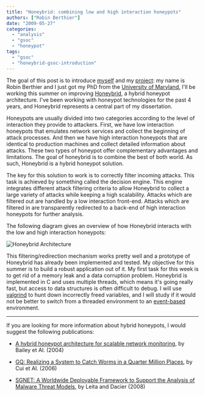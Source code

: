 ```yaml
---
title: "Honeybrid: combining low and high interaction honeypots"
authors: ["Robin Berthier"]
date: "2009-05-27"
categories: 
  - "analysis"
  - "gsoc"
  - "honeypot"
tags: 
  - "gsoc"
  - "honeybrid-gsoc-introduction"
---
```


The goal of this post is to introduce [myself](http://www.enre.umd.edu/~robinb/) and my [project](/gsoc/project6): my name is Robin Berthier and I just got my PhD from the [University of Maryland.](http://www.umd.edu) I'll be working this summer on improving [Honeybrid](http://honeybrid.sf.net), a hybrid honeypot architecture. I've been working with honeypot technologies for the past 4 years, and Honeybrid represents a central part of my dissertation. 

  

Honeypots are usually divided into two categories according to the level of interaction they provide to attackers. First, we have low interaction honeypots that emulates network services and collect the beginning of attack processes. And then we have high interaction honeypots that are identical to production machines and collect detailed information about attacks. These two types of honeypot offer complementary advantages and limitations. The goal of honeybrid is to combine the best of both world. As such, Honeybrid is a hybrid honeypot solution.

  

The key for this solution to work is to correctly filter incoming attacks. This task is achieved by something called the decision engine. This engine integrates different attack filtering criteria to allow Honeybrid to collect a large variety of attacks while keeping a high scalability. Attacks which are filtered out are handled by a low interaction front-end. Attacks which are filtered in are transparently redirected to a back-end of high interaction honeypots for further analysis.

  

The following diagram gives an overview of how Honeybrid interacts with the low and high interaction honeypots:

  

![Honeybrid Architecture](images/honeybridoverallarchite.jpg)

  

This filtering/redirection mechanism works pretty well and a prototype of Honeybrid has already been implemented and tested. My objective for this summer is to build a robust application out of it. My first task for this week is to get rid of a memory leak and a data corruption problem. Honeybrid is implemented in C and uses multiple threads, which means it's going really fast, but access to data structures is often difficult to debug. I will use [valgrind](http://valgrind.org/) to hunt down incorrectly freed variables, and I will study if it would not be better to switch from a threaded environment to an [event-based](http://monkey.org/~provos/libevent/ "libevent") environment.

  

  

* * *

  

If you are looking for more information about hybrid honeypots, I would suggest the following publications:

  

  
- [A hybrid honeypot architecture for scalable network monitoring](http://citeseerx.ist.psu.edu/viewdoc/download?doi=10.1.1.84.7009&rep=rep1&type=pdf "A hybrid honeypot architecture for scalable network monitoring"), by Bailey et Al. (2004)
  
- [GQ: Realizing a System to Catch Worms in a Quarter Million Places](http://research.microsoft.com/en-us/um/people/wdcui/papers/gq-techreport.pdf), by Cui et Al. (2006)
  
- [SGNET: A Worldwide Deployable Framework to Support the Analysis of Malware Threat Models](http://ieeexplore.ieee.org/xpl/freeabs_all.jsp?arnumber=4555995), by Leita and Dacier (2008)
